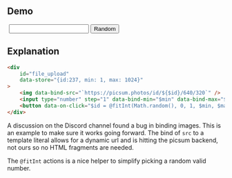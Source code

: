 ## Demo

<div
    id="file_upload"
    data-store="{id:237, min: 1, max: 1024}"
>
    <img class="rounded ring-4 ring-accent" data-bind-src="`https://picsum.photos/id/${$id}/640/320`" />
    <input class="input input-bordered" type="number" step="1" data-bind-min="$min" data-bind-max="$max" data-model="id">
    <button class="btn btn-primary" data-on-click="$id = @fitInt(Math.random(), 0, 1, $min, $max)">Random</button>
</div>

## Explanation

```html
<div
    id="file_upload"
    data-store="{id:237, min: 1, max: 1024}"
>
    <img data-bind-src="`https://picsum.photos/id/${$id}/640/320`" />
    <input type="number" step="1" data-bind-min="$min" data-bind-max="$max" data-model="id">
    <button data-on-click="$id = @fitInt(Math.random(), 0, 1, $min, $max)">Random</button>
</div>
```

A discussion on the Discord channel found a bug in binding images.  This is an example to make sure it works going forward.  The bind of `src` to a template literal allows for a dynamic url and is hitting the picsum backend, not ours so no HTML fragments are needed.

The `@fitInt` actions is a nice helper to simplify picking a random valid number.
